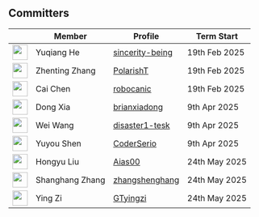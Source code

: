 ## Committers

| &nbsp;                                                               | Member            | Profile                                                            |   Term Start  |
| -------------------------------------------------------------------- | ----------------  | ------------------------------------------------------------------ | ------------- |
| <img width="30px" src="https://github.com/sincerity-being.png">      | Yuqiang He        | [sincerity-being](https://github.com/sincerity-being)              | 19th Feb 2025 |
| <img width="30px" src="https://github.com/PolarishT.png">            | Zhenting Zhang    | [PolarishT](https://github.com/PolarishT)                          | 19th Feb 2025 |
| <img width="30px" src="https://github.com/robocanic.png">            | Cai Chen          | [robocanic](https://github.com/robocanic)                          | 19th Feb 2025 |
| <img width="30px" src="https://github.com/brianxiadong.png">         | Dong Xia          | [brianxiadong](https://github.com/brianxiadong)                    | 9th Apr 2025  |
| <img width="30px" src="https://github.com/disaster1-tesk.png">       | Wei Wang          | [disaster1-tesk](https://github.com/disaster1-tesk)                | 9th Apr 2025  |
| <img width="30px" src="https://github.com/CoderSerio.png">           | Yuyou Shen        | [CoderSerio](https://github.com/CoderSerio)                        | 9th Apr 2025  |
| <img width="30px" src="https://github.com/Aias00.png">               | Hongyu Liu        | [Aias00](https://github.com/Aias00)                                | 24th May 2025  |
| <img width="30px" src="https://github.com/zhangshenghang.png">       | Shanghang Zhang   | [zhangshenghang](https://github.com/zhangshenghang)                | 24th May 2025 |
| <img width="30px" src="https://github.com/GTyingzi.png">             | Ying Zi           | [GTyingzi](https://github.com/GTyingzi)                            | 24th May 2025 |
